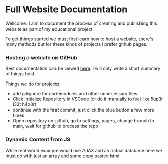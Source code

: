 
# Full Website Documentation

Wellcome. I aim to document the process of creating and publishing this website as part of my educational project.

To get things started we must first learn how to host a website, there's many methods but for these kinds of projects I prefer github pages.

### Hosting a website on GitHub

Best documentation can be viewed [here](https://docs.github.com/en/pages/getting-started-with-github-pages/creating-a-github-pages-site). I will only write a short summary of things I did.

Things we do for projects:
 - add gitignore for nodemodules and other unnecessary files
 - Click Initialize Repository in VSCode (or do it manually to feel like 5up3r l33t h4x0r)
 - continue with the first commit, just click the blue button a few more times
 - Open repository on github, go to settings, pages, change branch to main, wait for github to process the repo 

### Dynamic Content from JS

While real world example would use AJAX and an actual database here we must do with just an array and some copy pasted html
